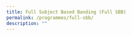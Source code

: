 ```yaml
---
title: Full Subject Based Banding (Full SBB)
permalink: /programmes/full-sbb/
description: ""
---
```

